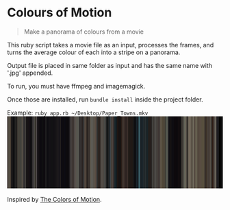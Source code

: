 # Colours of Motion

> Make a panorama of colours from a movie

This ruby script takes a movie file as an
input, processes the frames, and turns the
average colour of each into a stripe on a
panorama.

Output file is placed in same folder as input
and has the same name with '.jpg' appended.

To run, you must have ffmpeg and imagemagick.

Once those are installed, run `bundle install`
inside the project folder.

Example: `ruby app.rb ~/Desktop/Paper_Towns.mkv`
![Colours of Paper Towns](https://github.com/jordy-el/colours-of-motion/blob/master/example/Paper_Towns.mkv.jpg)

Inspired by [The Colors of Motion](http://thecolorsofmotion.com/).
